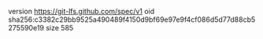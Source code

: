 version https://git-lfs.github.com/spec/v1
oid sha256:c3382c29bb9525a490489f4150d9bf69e97e9f4cf086d5d77d88cb5275590e19
size 585
